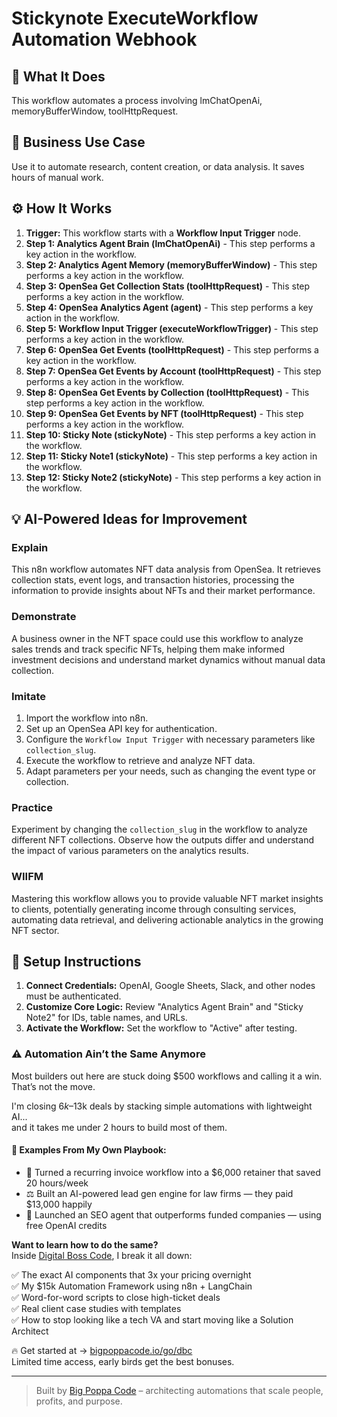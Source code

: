 # Stickynote ExecuteWorkflow Automation Webhook

## 🚀 What It Does
This workflow automates a process involving lmChatOpenAi, memoryBufferWindow, toolHttpRequest.

## 💼 Business Use Case
Use it to automate research, content creation, or data analysis. It saves hours of manual work.

## ⚙️ How It Works
1.  **Trigger:** This workflow starts with a **Workflow Input Trigger** node.
2. **Step 1: Analytics Agent Brain (lmChatOpenAi)** - This step performs a key action in the workflow.
3. **Step 2: Analytics Agent Memory (memoryBufferWindow)** - This step performs a key action in the workflow.
4. **Step 3: OpenSea Get Collection Stats (toolHttpRequest)** - This step performs a key action in the workflow.
5. **Step 4: OpenSea Analytics Agent (agent)** - This step performs a key action in the workflow.
6. **Step 5: Workflow Input Trigger (executeWorkflowTrigger)** - This step performs a key action in the workflow.
7. **Step 6: OpenSea Get Events (toolHttpRequest)** - This step performs a key action in the workflow.
8. **Step 7: OpenSea Get Events by Account (toolHttpRequest)** - This step performs a key action in the workflow.
9. **Step 8: OpenSea Get Events by Collection (toolHttpRequest)** - This step performs a key action in the workflow.
10. **Step 9: OpenSea Get Events by NFT (toolHttpRequest)** - This step performs a key action in the workflow.
11. **Step 10: Sticky Note (stickyNote)** - This step performs a key action in the workflow.
12. **Step 11: Sticky Note1 (stickyNote)** - This step performs a key action in the workflow.
13. **Step 12: Sticky Note2 (stickyNote)** - This step performs a key action in the workflow.

## 💡 AI-Powered Ideas for Improvement
### Explain
This n8n workflow automates NFT data analysis from OpenSea. It retrieves collection stats, event logs, and transaction histories, processing the information to provide insights about NFTs and their market performance.

### Demonstrate
A business owner in the NFT space could use this workflow to analyze sales trends and track specific NFTs, helping them make informed investment decisions and understand market dynamics without manual data collection.

### Imitate
1. Import the workflow into n8n.
2. Set up an OpenSea API key for authentication.
3. Configure the `Workflow Input Trigger` with necessary parameters like `collection_slug`.
4. Execute the workflow to retrieve and analyze NFT data.
5. Adapt parameters per your needs, such as changing the event type or collection.

### Practice
Experiment by changing the `collection_slug` in the workflow to analyze different NFT collections. Observe how the outputs differ and understand the impact of various parameters on the analytics results.

### WIIFM
Mastering this workflow allows you to provide valuable NFT market insights to clients, potentially generating income through consulting services, automating data retrieval, and delivering actionable analytics in the growing NFT sector.

## 🔧 Setup Instructions
1. **Connect Credentials:** OpenAI, Google Sheets, Slack, and other nodes must be authenticated.
2. **Customize Core Logic:** Review "Analytics Agent Brain" and "Sticky Note2" for IDs, table names, and URLs.
3. **Activate the Workflow:** Set the workflow to "Active" after testing.

### ⚠️ Automation Ain’t the Same Anymore

Most builders out here are stuck doing $500 workflows and calling it a win.  
That’s not the move.  

I'm closing $6k–$13k deals by stacking simple automations with lightweight AI...  
and it takes me under 2 hours to build most of them.

#### 🧠 Examples From My Own Playbook:
- 🔁 Turned a recurring invoice workflow into a $6,000 retainer that saved 20 hours/week  
- ⚖️ Built an AI-powered lead gen engine for law firms — they paid $13,000 happily  
- 🚀 Launched an SEO agent that outperforms funded companies — using free OpenAI credits  

**Want to learn how to do the same?**  
Inside [Digital Boss Code](https://bigpoppacode.io/go/dbc), I break it all down:

✅ The exact AI components that 3x your pricing overnight  
✅ My $15k Automation Framework using n8n + LangChain  
✅ Word-for-word scripts to close high-ticket deals  
✅ Real client case studies with templates  
✅ How to stop looking like a tech VA and start moving like a Solution Architect  

🔥 Get started at → [bigpoppacode.io/go/dbc](https://bigpoppacode.io/go/dbc)  
Limited time access, early birds get the best bonuses.

---
> Built by [Big Poppa Code](https://bigpoppacode.io) – architecting automations that scale people, profits, and purpose.
